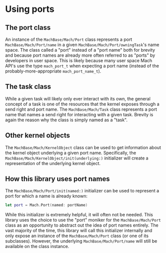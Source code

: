 # Using ports

## The port class

An instance of the ``MachBase/Mach/Port`` class represents a port ``MachBase/Mach/Port/name`` in a given ``MachBase/Mach/Port/owningTask``'s name space. The class called a "port" instead of a "port name" both for brevity and because port names are already more often referred to as "ports" by developers in user space. This is likely because many user space Mach API's use the type `mach_port_t` when expecting a port name (instead of the probably-more-appropriate `mach_port_name_t`).

## The task class

While a given task will likely only ever interact with its own, the general concept of a task is one of the resources that the kernel exposes through a send right and port name. The ``MachBase/Mach/Task`` class represents a port name that names a send right for interacting with a given task. Brevity is again the reason why the class is simply named as a "task".

## Other kernel objects

The ``MachBase/Mach/KernelObject`` class can be used to get information about the kernel object underlying a given port name. Specifically, the ``MachBase/Mach/KernelObject/init(underlying:)`` initializer will create a representation of the underlying kernel object.

## How this library uses port names

The ``MachBase/Mach/Port/init(named:)`` initializer can be used to represent a port for which a name is already known:

```swift
let port = Mach.Port(named: portName)
```

While this initializer is extremely helpful, it will often not be needed. This library uses the choice to use the "port" moniker for the ``MachBase/Mach/Port`` class as an opportunity to abstract out the idea of port names entirely.  The vast majority of the time, this library will call this initializer internally and only expose an instance of the ``MachBase/Mach/Port`` class (or one of its subclasses). However, the underlying ``MachBase/Mach/Port/name`` will still be available on the class instance.